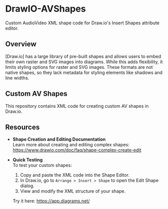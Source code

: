 # DrawIO-AVShapes

Custom AudioVideo XML shape code for Draw.io's Insert Shapes attribute editor.

## Overview

[Draw.io] has a large library of pre-built shapes and allows users to embed their own raster and SVG images into diagrams. While this adds flexibility, it limits styling options for raster and SVG images. These formats are not native shapes, so they lack metadata for styling elements like shadows and line widths.

## Custom AV Shapes

This repository contains XML code for creating custom AV shapes in Draw.io.

## Resources

- **Shape Creation and Editing Documentation**  
  Learn more about creating and editing complex shapes:  
  https://www.drawio.com/doc/faq/shape-complex-create-edit

- **Quick Testing**  
  To test your custom shapes:
  1. Copy and paste the XML code into the Shape Editor.
  2. In Draw.io, go to `Arrange > Insert > Shape` to open the Edit Shape dialog.
  3. View and modify the XML structure of your shape.

  Try it here: https://app.diagrams.net/

